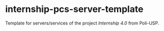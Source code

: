 # internship-pcs-server-template

Template for servers/services of the project *Internship 4.0* from Poli-USP.
